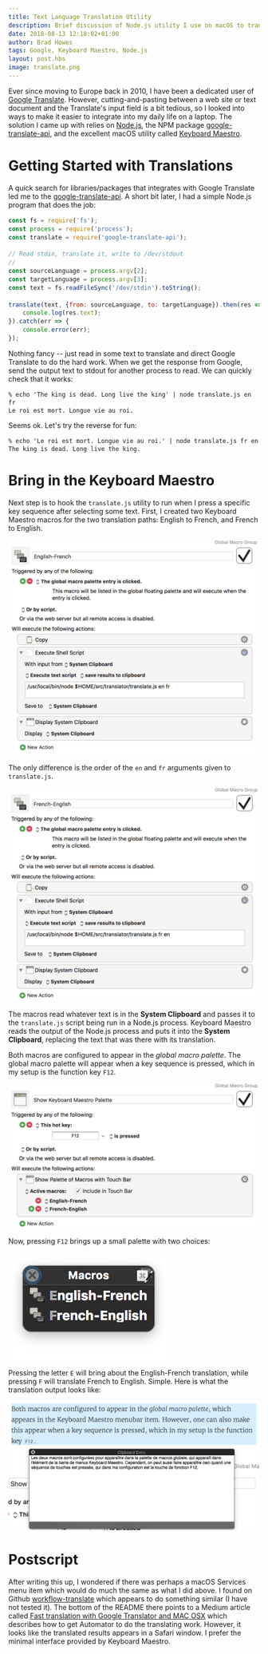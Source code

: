 ```yaml
--- 
title: Text Language Translation Utility
description: Brief discussion of Node.js utility I use on macOS to translate text between French and English
date: 2018-08-13 12:18:02+01:00
author: Brad Howes
tags: Google, Keyboard Maestro, Node.js
layout: post.hbs
image: translate.png
---
```


Ever since moving to Europe back in 2010, I have been a dedicated user of
[Google Translate](https://translate.google.com). However, cutting-and-pasting between a web site or text
document and the Translate's input field is a bit tedious, so I looked into ways to make it easier to integrate
into my daily life on a laptop. The solution I came up with relies on [Node.js](https://nodejs.org), the NPM
package [google-translate-api](https://www.npmjs.com/package/google-translate-api), and the excellent macOS
utility called [Keyboard Maestro](https://www.keyboardmaestro.com/main/).

# Getting Started with Translations

A quick search for libraries/packages that integrates with Google Translate led me to the
[google-translate-api](https://www.npmjs.com/package/google-translate-api). A short bit later, I had a simple
Node.js program that does the job:

```javascript
const fs = require('fs');
const process = require('process');
const translate = require('google-translate-api');

// Read stdin, translate it, write to /dev/stdout
//
const sourceLanguage = process.argv[2];
const targetLanguage = process.argv[3];
const text = fs.readFileSync('/dev/stdin').toString();

translate(text, {from: sourceLanguage, to: targetLanguage}).then(res => {
    console.log(res.text);
}).catch(err => {
    console.error(err);
});
```

Nothing fancy -- just read in some text to translate and direct Google Translate to do the hard work. When we
get the response from Google, send the output text to stdout for another process to read. We can quickly check
that it works:

```console
% echo 'The king is dead. Long live the king' | node translate.js en fr
Le roi est mort. Longue vie au roi.
```

Seems ok. Let's try the reverse for fun:

```console
% echo 'Le roi est mort. Longue vie au roi.' | node translate.js fr en
The king is dead. Long live the king.
```

# Bring in the Keyboard Maestro

Next step is to hook the `translate.js` utility to run when I press a specific key sequence after selecting some
text. First, I created two Keyboard Maestro macros for the two translation paths: English to French, and French
to English.

![](EnglishFrench.png)

The only difference is the order of the `en` and `fr` arguments given to `translate.js`.

![](FrenchEnglish.png)

The macros read whatever text is in the __System Clipboard__ and passes it to the `translate.js` script being
run in a Node.js process. Keyboard Maestro reads the output of the Node.js process and puts it into the __System
Clipboard__, replacing the text that was there with its translation.

Both macros are configured to appear in the _global macro palette_. The global macro palette will appear when a
key sequence is pressed, which in my setup is the function key `F12`.

![](ShowPalette.png)

Now, pressing `F12` brings up a small palette with two choices:

![](PaletteWindow.png)

Pressing the letter `E` will bring about the English-French translation, while pressing `F` will translate
French to English. Simple. Here is what the translation output looks like:

![](Demo.png)

# Postscript

After writing this up, I wondered if there was perhaps a macOS Services menu item which would do much the same
as what I did above. I found on Github [workflow-translate](https://github.com/dbmrq/workflow-translate) which
appears to do something similar (I have not tested it). The bottom of the README there points to a Medium
article called
[Fast translation with Google Translator and MAC OSX](https://medium.com/@mrdoro/fast-translation-with-google-translator-and-mac-osx-817e32233b7a)
which describes how to get Automator to do the translating work. However, it looks like the translated results
appears in a Safari window. I prefer the minimal interface provided by Keyboard Maestro.
